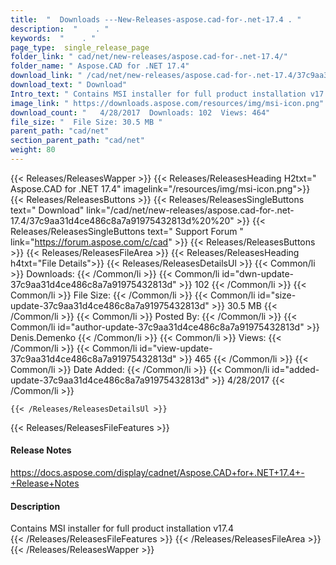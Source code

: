 ```yaml
---
title:  "  Downloads ---New-Releases-aspose.cad-for-.net-17.4 . " 
description:  "    . " 
keywords:  "    . " 
page_type:  single_release_page
folder_link: " cad/net/new-releases/aspose.cad-for-.net-17.4/"
folder_name: " Aspose.CAD for .NET 17.4"
download_link: " /cad/net/new-releases/aspose.cad-for-.net-17.4/37c9aa31d4ce486c8a7a91975432813d"
download_text: " Download"
Intro_text: " Contains MSI installer for full product installation v17.4"
image_link: " https://downloads.aspose.com/resources/img/msi-icon.png"
download_count: "   4/28/2017  Downloads: 102  Views: 464"
file_size: "  File Size: 30.5 MB "
parent_path: "cad/net"
section_parent_path: "cad/net"
weight: 80 
---
```


{{< Releases/ReleasesWapper >}}
  {{< Releases/ReleasesHeading H2txt=" Aspose.CAD for .NET 17.4" imagelink="/resources/img/msi-icon.png">}}
  {{< Releases/ReleasesButtons >}}
    {{< Releases/ReleasesSingleButtons text=" Download" link="/cad/net/new-releases/aspose.cad-for-.net-17.4/37c9aa31d4ce486c8a7a91975432813d%20%20" >}}
    {{< Releases/ReleasesSingleButtons text=" Support Forum " link="https://forum.aspose.com/c/cad" >}}
  {{< Releases/ReleasesButtons >}}
  {{< Releases/ReleasesFileArea >}}
    {{< Releases/ReleasesHeading h4txt="File Details">}}
    {{< Releases/ReleasesDetailsUl >}}
            {{< Common/li  >}} Downloads: {{< /Common/li >}} 
      {{< Common/li id="dwn-update-37c9aa31d4ce486c8a7a91975432813d" >}} 102 {{< /Common/li >}} 
      {{< Common/li  >}} File Size: {{< /Common/li >}} 
      {{< Common/li id="size-update-37c9aa31d4ce486c8a7a91975432813d" >}} 30.5 MB {{< /Common/li >}} 
      {{< Common/li  >}} Posted By: {{< /Common/li >}} 
      {{< Common/li id="author-update-37c9aa31d4ce486c8a7a91975432813d" >}} Denis.Demenko {{< /Common/li >}} 
      {{< Common/li  >}} Views: {{< /Common/li >}} 
      {{< Common/li id="view-update-37c9aa31d4ce486c8a7a91975432813d" >}} 465 {{< /Common/li >}} 
      {{< Common/li  >}} Date Added: {{< /Common/li >}} 
      {{< Common/li id="added-update-37c9aa31d4ce486c8a7a91975432813d" >}} 4/28/2017 {{< /Common/li >}} 

    {{< /Releases/ReleasesDetailsUl >}}

  {{< Releases/ReleasesFileFeatures >}}
      <h4>Release Notes</h4><div><a href="https://docs.aspose.com/display/cadnet/Aspose.CAD+for+.NET+17.4+-+Release+Notes">https://docs.aspose.com/display/cadnet/Aspose.CAD+for+.NET+17.4+-+Release+Notes</a></div><h4>Description</h4><div class="HTMLDescription">Contains MSI installer for full product installation v17.4</div>
  {{< /Releases/ReleasesFileFeatures >}}
 {{< /Releases/ReleasesFileArea >}}
{{< /Releases/ReleasesWapper >}}


